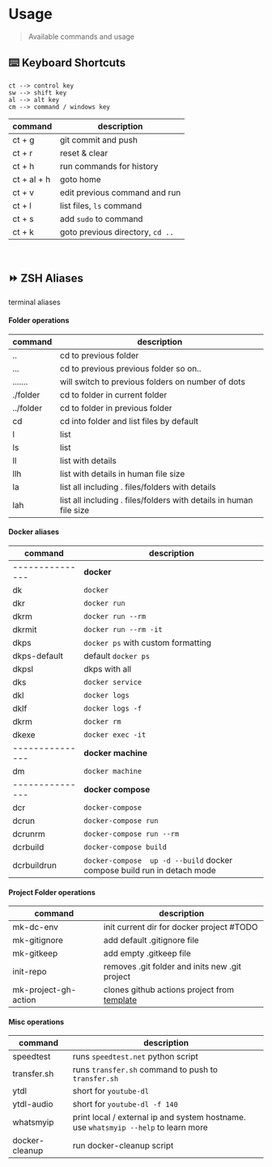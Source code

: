 # Usage

> Available commands and usage

## ⌨️ Keyboard Shortcuts

```
ct --> control key
sw --> shift key
al --> alt key
cm --> command / windows key
```

command             | description
------------------- | -------------------------------
ct + g              | git commit and push
ct + r              | reset & clear
ct + h              | run commands for history
ct + al + h         | goto home
ct + v              | edit previous command and run
ct + l              | list files, `ls` command
ct + s              | add `sudo` to command
ct + k              | goto previous directory, `cd ..`

<br>

## ⏩ ZSH Aliases

terminal aliases

#### Folder operations

command     | description
----------- | -----------------------------------
..          | cd to previous folder
...         | cd to previous previous folder so on..
.......     | will switch to previous folders on number of dots
./folder    | cd to folder in current folder
../folder   | cd to folder in previous folder
cd          | cd into folder and list files by default
l           | list
ls          | list
ll          | list with details
llh         | list with details in human file size
la          | list all including . files/folders with details
lah         | list all including . files/folders with details in human file size

#### Docker aliases

command         | description
--------------- | -----------------------------------
--------------- | **docker**
dk              | `docker`
dkr             | `docker run`
dkrm            | `docker run --rm`
dkrmit          | `docker run --rm -it`
dkps            | `docker ps` with custom formatting
dkps-default    | default `docker ps`
dkpsl           | dkps with all 
dks             | `docker service`
dkl             | `docker logs`
dklf            | `docker logs -f`
dkrm            | `docker rm`
dkexe           | `docker exec -it`
--------------- | **docker machine**
dm              | `docker machine`
--------------- | **docker compose**
dcr             | `docker-compose`
dcrun           | `docker-compose run`
dcrunrm         | `docker-compose run --rm`
dcrbuild        | `docker-compose build`
dcrbuildrun     | `docker-compose  up -d --build` docker compose build run in detach mode


#### **Project Folder** operations

command         | description
--------------- | -----------------------------------
mk-dc-env       | init current dir for docker project  #TODO
mk-gitignore    | add default .gitignore file
mk-gitkeep      | add empty .gitkeep file
init-repo       | removes .git folder and inits new .git project
mk-project-gh-action | clones github actions project from [template](https://github.com/sujaykumarh/gh-action-js-template)

#### Misc operations

command         | description
--------------- | -----------------------------------
speedtest       | runs `speedtest.net` python script
transfer.sh     | runs `transfer.sh` command to push to `transfer.sh`
ytdl            | short for `youtube-dl`
ytdl-audio      | short for `youtube-dl -f 140`
whatsmyip       | print local / external ip and system hostname. use `whatsmyip --help` to learn more
docker-cleanup  | run docker-cleanup script
